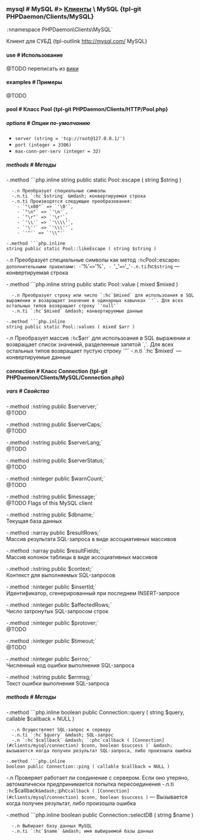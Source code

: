 ### mysql # MySQL #> [Клиенты](#clients) \ MySQL {tpl-git PHPDaemon/Clients/MySQL}

`:h`namespace PHPDaemon\Clients\MySQL`

Клиент для СУБД {tpl-outlink http://mysql.com/ MySQL}

#### use # Использование

@TODO переписать из [вики](https://github.com/kakserpom/phpdaemon/wiki/MySQLClient-%28приложение%29)

#### examples # Примеры

@TODO

#### pool # Класс Pool {tpl-git PHPDaemon/Clients/HTTP/Pool.php}

##### options # Опции по-умолчанию

 - `server (string = 'tcp://root@127.0.0.1/')`
 - `port (integer = 3306)`
 - `max-conn-per-serv (integer = 32)`

##### methods # Методы

 -.method ```php.inline
 string public static Pool::escape ( string $string )
 ```
   -.n Преобразует специальные символы
   -.n.ti `:hc`$string` &mdash; конвертируемая строка
   -.n.ti Производятся следующие преобразования:
     - `"\x00"` => `'\0'`,
     - `"\n"` => `'\n'`,
     - `"\r"` => `'\r'`,
     - `'\\'` => `'\\\\'`,
     - `'\''` => `'\\\''`,
     - `'"'` => `'\\"'`

 -.method ```php.inline
 string public static Pool::likeEscape ( string $string )
 ```
   -.n Преобразует специальные символы как метод `:hc`Pool::escape` с дополнительными правилами:
     - `'%'` => `'\%'`,
     - `'_'` => `'\_'`
   -.n.ti `:hc`$string` &mdash; конвертируемая строка

 -.method ```php.inline
 string public static Pool::value ( mixed $mixed )
 ```
   -.n Преобразует строку или число `:hc`$mixed` для использоания в SQL выражении и возвращает значение в одинарных кавычках `'`. Для всех остальных типов возвращает строку `'null'`
   -.n.ti `:hc`$mixed` &mdash; конвертируемые данные

 -.method ```php.inline
 string public static Pool::values ( mixed $arr )
 ```
   -.n Преобразует массив `:hc`$arr` для использоания в SQL выражении и возвращает список значений, разделенные запятой `,`. Для всех остальных типов возвращает пустую строку `''`
   -.n.ti `:hc`$mixed` &mdash; конвертируемые данные

#### connection # Класс Connection {tpl-git PHPDaemon/Clients/MySQL/Connection.php}

##### vars # Свойства

 -.method `:h`string public $serverver;`  
 @TODO

 -.method `:h`string public $serverCaps;`  
 @TODO

 -.method `:h`string public $serverLang;`  
 @TODO

 -.method `:h`string public $serverStatus;`  
 @TODO

 -.method `:h`integer public $warnCount;`  
 @TODO

 -.method `:h`string public $message;`  
 @TODO Flags of this MySQL client

 -.method `:h`string public $dbname;`  
 Текущая база данных

 -.method `:h`array public $resultRows;`  
 Массив результата SQL-запроса в виде ассоциативных массивов

 -.method `:h`array public $resultFields;`  
 Массив колонок таблицы в виде ассоциативных массивов

 -.method `:h`string public $context;`  
 Контекст для выполняемых SQL-запросов

 -.method `:h`integer public $insertId;`  
 Идентификатор, сгенерированный при последнем INSERT-запросе

 -.method `:h`integer public $affectedRows;`  
 Число затронутых SQL-запросом строк

 -.method `:h`integer public $protover;`  
 @TODO

 -.method `:h`integer public $timeout;`  
 @TODO

 -.method `:h`integer public $errno;`  
 Численный код ошибки выполнения SQL-запроса

 -.method `:h`string public $errmsg;`  
 Текст ошибки выполнения SQL-запроса

##### methods # Методы

 -.method ```php.inline
 boolean public Connection::query ( string $query, callable $callback = NULL )
 ```
   -.n Осуществляет SQL-запрос к серверу
   -.n.ti `:hc`$query` &mdash; SQL-запрос
   -.n `:hc`$callback` &mdash; `:phc`callback ( [Connection](#clients/mysql/connection) $conn, boolean $success )` &mdash; вызывается когда получен результат SQL-запроса, либо произошла ошибка

 -.method ```php.inline
 boolean public Connection::ping ( callable $callback = NULL )
 ```
   -.n Проверяет работает ли соединение с сервером. Если оно утеряно, автоматически предпринимается попытка пересоединения
   -.n.ti `:hc`$callback` &mdash; `:phc`callback ( [Connection](#clients/mysql/connection) $conn, boolean $success )` &mdash; Вызывается когда получен результат, либо произошла ошибка

 -.method ```php.inline
 boolean public Connection::selectDB ( string $name )
 ```
   -.n Выбирает базу данных MySQL
   -.n.ti `:hc`$name` &mdash; имя выбираемой базы данных
